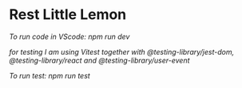 # Rest Little Lemon

*To run code in VScode: npm run dev*

*for testing I am using Vitest together with @testing-library/jest-dom, @testing-library/react and @testing-library/user-event*

*To run test: npm run test*